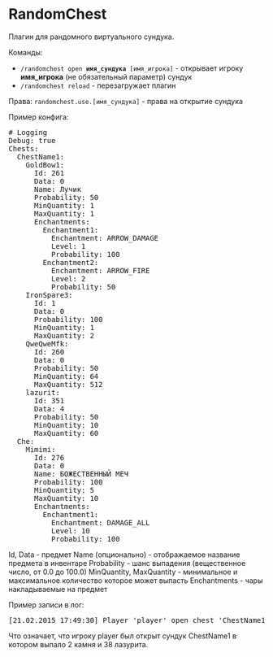 # RandomChest
Плагин для рандомного виртуального сундука.

Команды:
<ul>
<li><code>/randomchest open <b>имя_сундука</b> [имя_игрока]</code> - открывает игроку <b>имя_игрока</b> (не обязательный параметр) сундук</li>
<li><code>/randomchest reload</code> - перезагружает плагин</li>
</ul>

Права:
<code>randomchest.use.[имя_сундука]</code> - права на открытие сундука

Пример конфига:
<pre>
# Logging
Debug: true
Chests:
  ChestName1:
    GoldBow1:
      Id: 261
      Data: 0
      Name: Лучик
      Probability: 50
      MinQuantity: 1
      MaxQuantity: 1
      Enchantments:
        Enchantment1:
          Enchantment: ARROW_DAMAGE
          Level: 1
          Probability: 100
        Enchantment2:
          Enchantment: ARROW_FIRE
          Level: 2
          Probability: 50
    IronSpare3:
      Id: 1
      Data: 0
      Probability: 100
      MinQuantity: 1
      MaxQuantity: 2
    QweQweMfk:
      Id: 260
      Data: 0
      Probability: 50
      MinQuantity: 64
      MaxQuantity: 512
    lazurit:
      Id: 351
      Data: 4
      Probability: 50
      MinQuantity: 10
      MaxQuantity: 60
  Che:
    Mimimi:
      Id: 276
      Data: 0
      Name: БОЖЕСТВЕННЫЙ МЕЧ
      Probability: 100
      MinQuantity: 5
      MaxQuantity: 10
      Enchantments:
        Enchantment1:
          Enchantment: DAMAGE_ALL
          Level: 10
          Probability: 100
</pre>
Id, Data - предмет
Name (опционально) - отображаемое название предмета в инвентаре
Probability - шанс выпадения (вещественное число, от 0.0 до 100.0)
MinQuantity, MaxQuantity - минимальное и максимальное количество которое может выпасть
Enchantments - чары накладываемые на предмет

Пример записи в лог:
<pre>
[21.02.2015 17:49:30] Player 'player' open chest 'ChestName1' with contents {ItemStack{STONE x 2}, ItemStack{INK_SACK x 38}, }
</pre>
Что означает, что игроку player был открыт сундук ChestName1 в котором выпало 2 камня и 38 лазурита.
